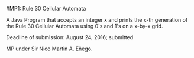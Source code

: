 #MP1: Rule 30 Cellular Automata

A Java Program that accepts an integer x and prints the x-th generation of the Rule 30 Cellular Automata using 0's and 1's on a 
x-by-x grid.

Deadline of submission: August 24, 2016; submitted

MP under Sir Nico Martin A. Eñego.
